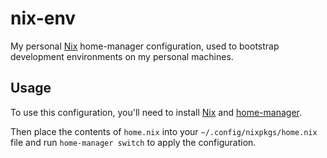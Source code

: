 # nix-env
My personal [Nix](https://nixos.org) home-manager configuration, used to bootstrap
development environments on my personal machines.

## Usage
To use this configuration, you'll need to install [Nix](https://nixos.org/nix/)
and [home-manager](https://nix-community.github.io/home-manager/index.html#ch-installation).

Then place the contents of `home.nix` into your `~/.config/nixpkgs/home.nix` file
and run `home-manager switch` to apply the configuration.
